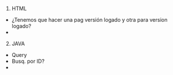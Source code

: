 1. HTML
- ¿Tenemos que hacer una pag versión logado y otra para version logado?
- 





2. JAVA
- Query
- Busq. por ID?
- 